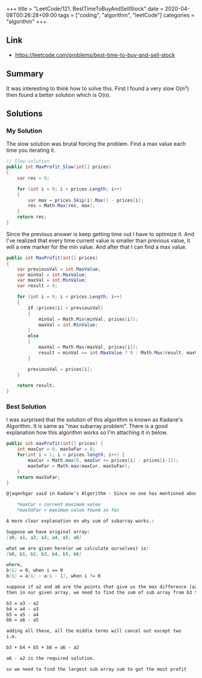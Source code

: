 +++
title = "LeetCode/121. BestTimeToBuyAndSellStock"
date = 2020-04-08T00:26:28+09:00
tags = ["coding", "algorithm", "leetCode"]
categories = "algorithm"
+++

<div class="description">

## Link

- https://leetcode.com/problems/best-time-to-buy-and-sell-stock

## Summary

It was interesting to think how to solve this. First I found a very slow O(n²) then found a better solution which is O(n).

## Solutions

### My Solution

The slow solution was brutal forcing the problem. Find a max value each time you iterating it.

```cs
// Slow solution
public int MaxProfit_Slow(int[] prices)
{
	var res = 0;

	for (int i = 0; i < prices.Length; i++)
	{
		var max = prices.Skip(i).Max() - prices[i];
		res = Math.Max(res, max);
	}
	return res;
}
```

Since the previous answer is keep getting time out I have to optimize it. And I've realized that every time current value is smaller than previous value, it will a new marker for the min value. And after that I can find a max value.

```cs
public int MaxProfit(int[] prices)
{
	var previousVal = int.MaxValue;
	var minVal = int.MaxValue;
	var maxVal = int.MinValue;
	var result = 0;

	for (int i = 0; i < prices.Length; i++)
	{
		if (prices[i] < previousVal)
		{
			minVal = Math.Min(minVal, prices[i]);
			maxVal = int.MinValue;
		}
		else
		{
			maxVal = Math.Max(maxVal, prices[i]);
			result = minVal == int.MaxValue ? 0 : Math.Max(result, maxVal - minVal);
		}

		previousVal = prices[i];
	}

	return result;
}
```

### Best Solution

I was surprised that the solution of this algorithm is known as Kadane's Algorithm. It is same as "max subarray problem". There is a good explanation how this algorithm works so I'm attaching it in below.

```cs
public int maxProfit(int[] prices) {
	int maxCur = 0, maxSoFar = 0;
	for(int i = 1; i < prices.length; i++) {
		maxCur = Math.max(0, maxCur += prices[i] - prices[i-1]);
		maxSoFar = Math.max(maxCur, maxSoFar);
	}
	return maxSoFar;
}
```

```md
@jaqenhgar said in Kadane's Algorithm - Since no one has mentioned about this so far :) (In case if interviewer twists the input):

    *maxCur = current maximum value
    *maxSoFar = maximum value found so far

A more clear explanation on why sum of subarray works.:

Suppose we have original array:
[a0, a1, a2, a3, a4, a5, a6]

what we are given here(or we calculate ourselves) is:
[b0, b1, b2, b3, b4, b5, b6]

where,
b[i] = 0, when i == 0
b[i] = a[i] - a[i - 1], when i != 0

suppose if a2 and a6 are the points that give us the max difference (a2 < a6)
then in our given array, we need to find the sum of sub array from b3 to b6.

b3 = a3 - a2
b4 = a4 - a3
b5 = a5 - a4
b6 = a6 - a5

adding all these, all the middle terms will cancel out except two
i.e.

b3 + b4 + b5 + b6 = a6 - a2

a6 - a2 is the required solution.

so we need to find the largest sub array sum to get the most profit
```